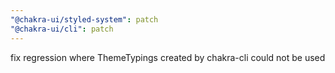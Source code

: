 ```yaml
---
"@chakra-ui/styled-system": patch
"@chakra-ui/cli": patch
---
```


fix regression where ThemeTypings created by chakra-cli could not be used
